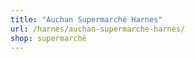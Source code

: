```yaml
---
title: "Auchan Supermarché Harnes"
url: /harnes/auchan-supermarche-harnes/
shop: supermarché
---
```

